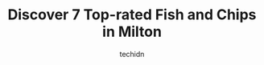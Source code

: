 ---
layout: ampstory
image: https://i0.wp.com/www.auto.or.id/wp-content/uploads/2023/06/wild-wing-0-milton-1686326742.jpeg?resize=640,853
author: techidn
featured: false
description: Milton, Ontario, Canada is a haven for Fish and Chips enthusiasts, boasting an impressive array of 7 top-notch establishments. Whether youre a seasoned connoisseur or simply curious to expl
title: Discover 7 Top-rated Fish and Chips in Milton
cover:
   title: Discover 7 Top-rated Fish and Chips in Milton
   subtitle: AUTO.OR.ID
   background: https://www.auto.or.id/wp-content/uploads/2023/06/wild-wing-0-milton-1686326742.jpeg

pages: 
 - layout: thirds
   top: <h1>#1 EddieOs PourHouse & Kitchen</h1>
   bottom: "<p>Found this gem on the way from Hilton Falls Conservation. Service here is absolutely incredible.  Kenton our server went above and beyond to create an enjoyable dining ex</p>"
   background: https://www.auto.or.id/wp-content/uploads/2023/06/wild-wing-1-milton-1686326744.jpeg
   backgroundblur: true
 - layout: thirds
   top: <h1>#2 Popeyes Louisiana Kitchen</h1>
   bottom: "<p>1003 Maple Ave Unit 7b, Building B, Milton, ON L9T 0A5, Canada</p>"
   background: https://www.auto.or.id/wp-content/uploads/2023/06/wild-wing-2-milton-1686326744.jpeg
   cta:
      link: https://www.auto.or.id/discover-7-top-rated-fish-and-chips-in-milton/
      text: Discover 7 Top-rated Fish and Chips in Milton
 - layout: thirds
   top: <h1>#3 Ned Devines Irish Pub</h1>
   bottom: "<p>575 Ontario St S, Milton, ON L9T 2N2, Canada</p>"
   background: https://images.unsplash.com/photo-1600978257452-c6c0bc8660d4?ixlib=rb-4.0.3&ixid=MnwxMjA3fDB8MHxwaG90by1wYWdlfHx8fGVufDB8fHx8&auto=format&fit=crop&w=640&h=853&q=80
   cta:
      link: https://www.auto.or.id/discover-7-top-rated-fish-and-chips-in-milton/
      text: Discover 7 Top-rated Fish and Chips in Milton
 - layout: thirds
   top: <h1>#4 Popeyes Louisiana Kitchen</h1>
   bottom: "<p>604 Santa Maria Blvd Unit C6, Milton, ON L9T 6J5, Canada</p>"
   background: https://images.unsplash.com/photo-1639927664632-c080477d9fe5?ixlib=rb-4.0.3&ixid=MnwxMjA3fDB8MHxwaG90by1wYWdlfHx8fGVufDB8fHx8&auto=format&fit=crop&w=640&h=853&q=80
   cta:
      link: https://www.auto.or.id/discover-7-top-rated-fish-and-chips-in-milton/
      text: Discover 7 Top-rated Fish and Chips in Milton
 - layout: thirds
   top: <h1>#5 Heritage Fish & Chips</h1>
   bottom: "<p>840 Main St E, Milton, ON L9T 0J4, Canada</p>"
   background: https://images.unsplash.com/photo-1580881647059-923632b8fd75?ixlib=rb-4.0.3&ixid=MnwxMjA3fDB8MHxwaG90by1wYWdlfHx8fGVufDB8fHx8&auto=format&fit=crop&w=640&h=853&q=80
   cta:
      link: https://www.auto.or.id/discover-7-top-rated-fish-and-chips-in-milton/
      text: Discover 7 Top-rated Fish and Chips in Milton
 - layout: thirds
   top: <h1>#6 Shoeless Joes Sports Grill</h1>
   bottom: "<p>800 Main St E #3, Milton, ON L9T 0J4, Canada</p>"
   background: https://images.unsplash.com/photo-1511919884226-fd3cad34687c?ixlib=rb-4.0.3&ixid=MnwxMjA3fDB8MHxwaG90by1wYWdlfHx8fGVufDB8fHx8&auto=format&fit=crop&w=640&h=853&q=80
   cta:
      link: https://www.auto.or.id/discover-7-top-rated-fish-and-chips-in-milton/
      text: Discover 7 Top-rated Fish and Chips in Milton
 - layout: thirds
   top: <h1>#7 Brydens Pub & Restaurant</h1>
   bottom: "<p>270 Main St E, Milton, ON L9T 1P2, Canada</p>"
   background: https://images.unsplash.com/photo-1560402974-01f2b0209512?ixlib=rb-4.0.3&ixid=MnwxMjA3fDB8MHxwaG90by1wYWdlfHx8fGVufDB8fHx8&auto=format&fit=crop&w=640&h=853&q=80
   cta:
      link: https://www.auto.or.id/discover-7-top-rated-fish-and-chips-in-milton/
      text: Discover 7 Top-rated Fish and Chips in Milton
 - layout: thirds
   middle: Continue reading...
   background: https://images.unsplash.com/photo-1586158775613-8c3ee053acbe?ixlib=rb-4.0.3&ixid=MnwxMjA3fDB8MHxwaG90by1wYWdlfHx8fGVufDB8fHx8&auto=format&fit=crop&w=640&h=853&q=80
   cta:
      link: https://www.auto.or.id/discover-7-top-rated-fish-and-chips-in-milton/
      text: Discover 7 Top-rated Fish and Chips in Milton

---